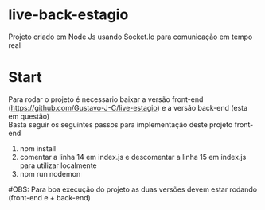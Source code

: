 # live-back-estagio
Projeto criado em Node Js usando Socket.Io para comunicação em tempo real  


# Start
Para rodar o projeto é necessario baixar a versão front-end (https://github.com/Gustavo-J-C/live-estagio) e a versão back-end (esta em questão)  
Basta seguir os seguintes passos para implementação deste projeto front-end
  1. npm install
  2. comentar a linha 14 em index.js e descomentar a linha 15 em index.js para utilizar localmente
  2. npm run nodemon
  
#OBS:
Para boa execução do projeto as duas versões devem estar rodando (front-end e + back-end)
